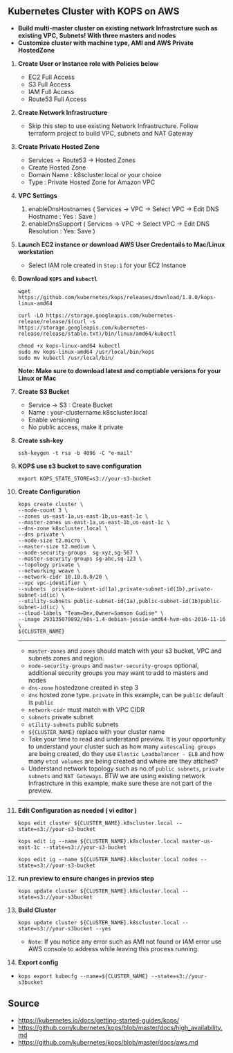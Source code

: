 ## Kubernetes Cluster with KOPS on AWS
- **Build multi-master cluster on existing network Infrastrcture such as existing VPC, Subnets! With three masters and nodes**
- **Customize cluster with machine type, AMI and AWS Private HostedZone**


1. **Create User or Instance role with Policies below**
    * EC2 Full Access
    * S3 Full Access
    * IAM Full Access
    * Route53 Full Access

1. **Create Network Infrastructure**
    * Skip this step to use existing Network Infrastructure. Follow terraform project to build VPC, subnets and NAT Gateway

1. **Create Private Hosted Zone**
    * Services ->  Route53 -> Hosted Zones
    * Create Hosted Zone 
    * Domain Name : k8scluster.local or your choice
    * Type : Private Hosted Zone for Amazon VPC
1. **VPC Settings**
    1. enableDnsHostnames ( Services -> VPC -> Select VPC -> Edit DNS Hostname : Yes : Save )
    2. enableDnsSupport ( Services -> VPC -> Select VPC -> Edit DNS Resolution : Yes: Save )
1. **Launch EC2 instance or download AWS User Credentails to Mac/Linux workstation**
    * Select IAM role created in `Step:1` for your EC2 Instance
1. **Download `KOPS` and `kubectl`**
    ```
    wget https://github.com/kubernetes/kops/releases/download/1.8.0/kops-linux-amd64
    ```
    ```
    curl -LO https://storage.googleapis.com/kubernetes-release/release/$(curl -s https://storage.googleapis.com/kubernetes-release/release/stable.txt)/bin/linux/amd64/kubectl
    ```
    ```
    chmod +x kops-linux-amd64 kubectl
    sudo mv kops-linux-amd64 /usr/local/bin/kops
    sudo mv kubectl /usr/local/bin/
    ```
    
    **Note: Make sure to download latest and comptiable versions for your Linux or Mac**
1. **Create S3 Bucket**
    * Service -> S3 : Create Bucket
    * Name : your-clustername.k8scluster.local
    * Enable versioning
    * No public access, make it private  
1. **Create ssh-key**
    ```
    ssh-keygen -t rsa -b 4096 -C "e-mail"
    ```

1. **KOPS use s3 bucket to save configuration** 
    ```
    export KOPS_STATE_STORE=s3://your-s3-bucket
    ```
1. **Create Configuration**
    ```
    kops create cluster \
    --node-count 3 \
    --zones us-east-1a,us-east-1b,us-east-1c \
    --master-zones us-east-1a,us-east-1b,us-east-1c \
    --dns-zone k8scluster.local \
    --dns private \
    --node-size t2.micro \
    --master-size t2.medium \
    --node-security-groups  sg-xyz,sg-567 \
    --master-security-groups sg-abc,sq-123 \
    --topology private \
    --networking weave \
    --network-cidr 10.10.0.0/20 \
    --vpc vpc-identifier \
    --subnets `private-subnet-id(1a),private-subnet-id(1b),private-subnet-id(ic) \
    --utility-subnets public-subnet-id(1a),public-subnet-id(1b)public-subnet-id(ic) \
    --cloud-labels "Team=Dev,Owner=Samson Gudise" \
    --image 293135079892/k8s-1.4-debian-jessie-amd64-hvm-ebs-2016-11-16 \
    ${CLUSTER_NAME}
    ```
    ***
    * `master-zones` and `zones` should match with your s3 bucket, VPC and subnets zones and region.
    * `node-security-groups` and `master-security-groups` optional, additional security groups you may want to add to masters and nodes
    * `dns-zone` hostedzone created in step 3
    * `dns` hosted zone type. `private` in this example, can be `public` default is `public`
    * `network-cidr` must match with VPC CIDR
    * `subnets` private subnet
    * `utility-subnets` public subnets
    * `${CLUSTER_NAME}` replace with your cluster name
    * Take your time to read and understand preview. It is your opportunity to understand your cluster such as how many `autoscaling groups` are being created, do they use `Elastic Loadbalancer - ELB` and how many `etcd volumes` are being created and where are they attched?
    * Understand network topology  such as no.of  `public subnets`, `private subnets` and `NAT Gateways`. BTW we are using existing network Infrastrcture in this example, make sure these are not part of the preview.  
    ***

1. **Edit Configuration as needed ( vi editor )**
    ```
    kops edit cluster ${CLUSTER_NAME}.k8scluster.local --state=s3://your-s3-bucket
    ```

    ```
    kops edit ig --name ${CLUSTER_NAME}.k8scluster.local master-us-east-1c --state=s3://your-s3-bucket
    ```
    ```
    kops edit ig --name ${CLUSTER_NAME}.k8scluster.local nodes --state=s3://your-s3-bucket
    ```
1. **run preview to ensure changes in previos step**
    ```
    kops update cluster ${CLUSTER_NAME}.k8scluster.local --state=s3://your-s3bucket
    ```
1. **Build Cluster**
    ```
    kops update cluster ${CLUSTER_NAME}.k8scluster.local --state=s3://your-s3bucket --yes
    ```
    * `Note`:  If  you notice any error such as AMI not found or IAM error use AWS console to address while leaving this process running.
1. **Export config** 
* `kops export kubecfg --name=${CLUSTER_NAME} --state=s3://your-s3bucket`

## Source 
* https://kubernetes.io/docs/getting-started-guides/kops/
* https://github.com/kubernetes/kops/blob/master/docs/high_availability.md
* https://github.com/kubernetes/kops/blob/master/docs/aws.md
